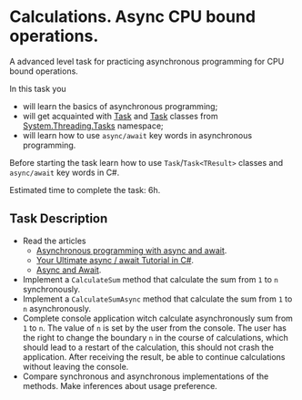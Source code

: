 # Calculations. Async CPU bound operations.

A advanced level task for practicing asynchronous programming for CPU bound operations.

In this task you 
- will learn the basics of asynchronous programming;
- will get acquainted with [Task](https://docs.microsoft.com/en-us/dotnet/api/system.threading.tasks.task?view=net-6.0) and [Task<TResult>](https://docs.microsoft.com/en-us/dotnet/api/system.threading.tasks.task-1?view=net-6.0) classes from [System.Threading.Tasks](https://docs.microsoft.com/en-us/dotnet/api/system.threading.tasks?view=net-6.0) namespace;
- will learn how to use `async/await` key words in asynchronous programming. 

Before starting the task learn how to use `Task`/`Task<TResult>` classes and `async/await` key words in C#.

Estimated time to complete the task: 6h.

## Task Description

 - Read the articles
    - [Asynchronous programming with async and await](https://docs.microsoft.com/en-us/dotnet/csharp/programming-guide/concepts/async/).
    - [Your Ultimate async / await Tutorial in C#](https://www.codingame.com/playgrounds/4240/your-ultimate-async-await-tutorial-in-c/introduction). 
    - [Async and Await](https://blog.stephencleary.com/2012/02/async-and-await.html).
- Implement a `CalculateSum` method that calculate the sum from `1` to `n` synchronously.
- Implement a `CalculateSumAsync` method that calculate the sum from `1` to `n` asynchronously.
- Complete console application witch calculate asynchronously sum from `1` to `n`. The value of `n` is set by the user from the console. The user has the right to change the boundary `n` in the course of calculations, which should lead to a restart of the calculation, this should not crash the application. After receiving the result, be able to continue calculations without leaving the console.
 - Compare synchronous and asynchronous implementations of the methods. Make inferences about usage preference.
